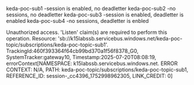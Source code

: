 keda-poc-sub1 -session is enabled, no deadletter
keda-poc-sub2 -no sessions, no deadletter
keda-poc-sub3 -session is enabled,  deadletter is enabled
keda-poc-sub4 -no sessions,  deadletter is enbled

Unauthorized access. 'Listen' claim(s) are required to perform this operation. Resource: 'sb://k15labssb.servicebus.windows.net/keda-poc-topic/subscriptions/keda-poc-topic-sub1'. TrackingId:460f393364f64cb99bd370a1f56f8378_G0, SystemTracker:gateway10, Timestamp:2025-07-20T08:08:19, errorContext[NAMESPACE: k15labssb.servicebus.windows.net. ERROR CONTEXT: N/A, PATH: keda-poc-topic/subscriptions/keda-poc-topic-sub1, REFERENCE_ID: session-_cc4396_1752998962305, LINK_CREDIT: 0]
